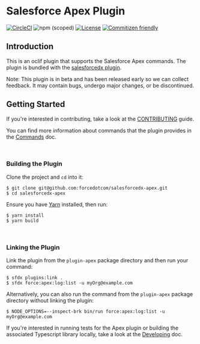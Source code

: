 # Salesforce Apex Plugin

[![CircleCI](https://circleci.com/gh/forcedotcom/salesforcedx-apex.svg?style=svg&circle-token=5869ea795e44e1b737f2f2a86fd51cdc2ac08629)](https://circleci.com/gh/forcedotcom/salesforcedx-apex)
![npm (scoped)](https://img.shields.io/npm/v/@salesforce/plugin-apex)
[![License](https://img.shields.io/badge/License-BSD%203--Clause-blue.svg)](https://opensource.org/licenses/BSD-3-Clause)
[![Commitizen friendly](https://img.shields.io/badge/commitizen-friendly-brightgreen.svg)](http://commitizen.github.io/cz-cli/)

## Introduction
This is an oclif plugin that supports the Salesforce Apex commands. The plugin is bundled with the [salesforcedx plugin](https://www.npmjs.com/package/salesforcedx).

Note: This plugin is in beta and has been released early so we can collect feedback. It may contain bugs, undergo major changes, or be discontinued.

## Getting Started

If you're interested in contributing, take a look at the [CONTRIBUTING](../../CONTRIBUTING.md) guide.

You can find more information about commands that the plugin provides in the [Commands](../../contributing/commands.md) doc.

<br />

### Building the Plugin

Clone the project and `cd` into it:

```
$ git clone git@github.com:forcedotcom/salesforcedx-apex.git
$ cd salesforcedx-apex
```

Ensure you have [Yarn](https://yarnpkg.com/) installed, then run:

```
$ yarn install
$ yarn build
```
<br />

### Linking the Plugin
Link the plugin from the `plugin-apex` package directory and then run your command:

```
$ sfdx plugins:link .
$ sfdx force:apex:log:list -u myOrg@example.com
```

Alternatively, you can also run the command from the `plugin-apex` package directory without linking the plugin:

```
$ NODE_OPTIONS=--inspect-brk bin/run force:apex:log:list -u myOrg@example.com
```

If you're interested in running tests for the Apex plugin or building the associated Typescript library locally, take a look at the [Developing](../../contributing/developing.md) doc.
